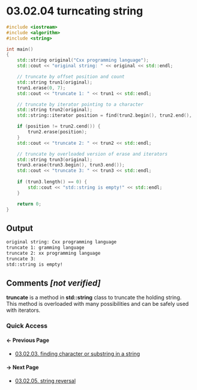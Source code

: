 # 03.02.04 turncating string

```cxx
#include <iostream>
#include <algorithm>
#include <string>

int main()
{
    std::string original("Cxx programming language");
    std::cout << "original string: " << original << std::endl;

    // truncate by offset position and count
    std::string trun1(original);
    trun1.erase(0, 7);
    std::cout << "truncate 1: " << trun1 << std::endl;

    // truncate by iterator pointing to a character
    std::string trun2(original);
    std::string::iterator position = find(trun2.begin(), trun2.end(), 'C');

    if (position != trun2.cend()) {
        trun2.erase(position);
    }
    std::cout << "truncate 2: " << trun2 << std::endl;

    // truncate by overloaded version of erase and iterators
    std::string trun3(original);
    trun3.erase(trun3.begin(), trun3.end());
    std::cout << "truncate 3: " << trun3 << std::endl;
    
    if (trun3.length() == 0) {
        std::cout << "std::string is empty!" << std::endl;
    }

    return 0;
}

```

## Output

```txt
original string: Cxx programming language
truncate 1: gramming language
truncate 2: xx programming language
truncate 3: 
std::string is empty!
```

## Comments *[not verified]*

**truncate** is a method in **std::string** class to truncate the holding string.  
This method is overloaded with many possibilities and can be safely used with iterators.

### Quick Access

<div class="previous_page pagination">

#### &#8592; Previous Page

* [03.02.03. finding character or substring in a string](./../../03.stl/02.string/03.substring.md)

</div>
<div class="next_page pagination">

#### &#8594; Next Page

* [03.02.05. string reversal](./../../03.stl/02.string/05.reverse.md)

</div>
